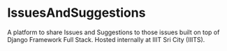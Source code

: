 # IssuesAndSuggestions
A platform to share Issues and Suggestions to those issues built on top of Django Framework Full Stack. Hosted internally at IIIT Sri City (IIITS).

